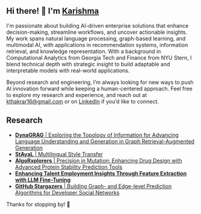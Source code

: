 ## Hi there! 👋 I'm [Karishma](https://karishmathakrar.com)

<!--
**karishmathakrar/karishmathakrar** is a ✨ _special_ ✨ repository because its `README.md` (this file) appears on your GitHub profile.

Here are some ideas to get you started:

- 🔭 I’m currently working on ...
- 🌱 I’m currently learning ...
- 👯 I’m looking to collaborate on ...
- 🤔 I’m looking for help with ...
- 💬 Ask me about ...
- 📫 How to reach me: ...
- 😄 Pronouns: ...
- ⚡ Fun fact: ...
-->

I'm passionate about building AI-driven enterprise solutions that enhance decision-making, streamline workflows, and uncover actionable insights. My work spans natural language processing, graph-based learning, and multimodal AI, with applications in recommendation systems, information retrieval, and knowledge representation. With a background in Computational Analytics from Georgia Tech and Finance from NYU Stern, I blend technical depth with strategic insight to build adaptable and interpretable models with real-world applications.

Beyond research and engineering, I’m always looking for new ways to push AI innovation forward while keeping a human-centered approach. Feel free to explore my research and experience, and reach out at kthakrar16@gmail.com or on [LinkedIn](https://www.linkedin.com/) if you’d like to connect.

## Research

- [**DynaGRAG** | Exploring the Topology of Information for Advancing Language Understanding and Generation in Graph Retrieval-Augmented Generation](arxiv.org/abs/2412.18644)
- [**StAyaL** | Multilingual Style Transfer](arxiv.org/abs/2501.11639)
- [**AlgoRxplorers** | Precision in Mutation: Enhancing Drug Design with Advanced Protein Stability Prediction Tools](arxiv.org/abs/2501.07014)
- [**Enhancing Talent Employment Insights Through Feature Extraction with LLM Fine-Tuning**](arxiv.org/abs/2501.07663)
- [**GitHub Stargazers** | Building Graph- and Edge-level Prediction Algorithms for Developer Social Networks](arxiv.org/abs/2502.00058)

Thanks for stopping by! 🚀
